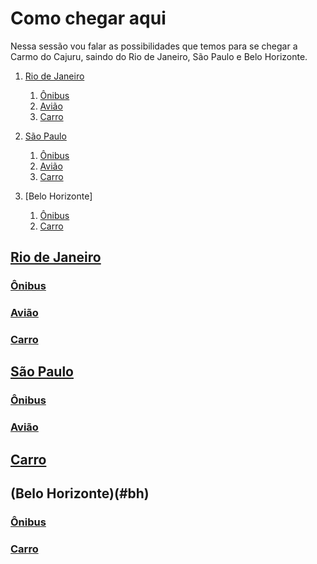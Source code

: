 # Como chegar aqui

Nessa sessão vou falar as possibilidades que temos para se chegar a Carmo do Cajuru, saindo do Rio de Janeiro, São Paulo e Belo Horizonte.

1. [Rio de Janeiro](#rio-de-janeiro)
    1. [Ônibus](#rio-rodoviaria)
    2. [Avião](#rio-aereo)
    3. [Carro](#rio-rodoviaria-particular)

2. [São Paulo](#sao-paulo)
    1. [Ônibus](#sp-rodoviaria)
    2. [Avião](#sp-areo)
    3. [Carro](#sp-rodoviaria-particular)

2. [Belo Horizonte]
    1. [Ônibus](#bh-rodoviaria)
    2. [Carro](#bh-rodoviaria-particular)

## [Rio de Janeiro](#rio-de-janeiro)

### [Ônibus](#rio-rodoviaria)

### [Avião](#rio-rodoviaria)

### [Carro](#rio-rodoviaria-particular)

## [São Paulo](#sao-paulo)

### [Ônibus](#sp-rodoviaria)

### [Avião](#sp-aereo)

## [Carro](#sp-rodoviaria-particular)

## (Belo Horizonte)(#bh)

### [Ônibus](#bh-rodoviaria)

### [Carro](#bh-rodoviaria-particular)